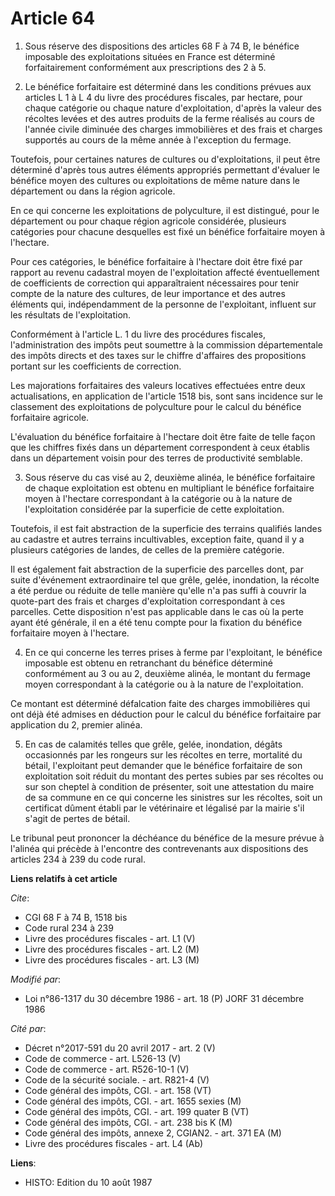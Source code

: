 # Article 64

1. Sous réserve des dispositions des articles 68 F à 74 B, le bénéfice imposable des exploitations situées en France est
déterminé forfaitairement conformément aux prescriptions des 2 à 5.

2. Le bénéfice forfaitaire est déterminé  dans les conditions prévues aux articles L 1 à L 4 du livre des procédures
fiscales, par hectare, pour chaque catégorie ou chaque nature d'exploitation, d'après la valeur des récoltes levées et des
autres produits de la ferme réalisés au cours de l'année civile diminuée des charges immobilières et des frais et charges
supportés au cours de la même année à l'exception du fermage.

Toutefois, pour certaines natures de cultures ou d'exploitations, il peut être déterminé d'après tous autres éléments
appropriés permettant d'évaluer le bénéfice moyen des cultures ou exploitations de même nature dans le département ou dans la
région agricole.

En ce qui concerne les exploitations de polyculture, il est distingué, pour le département ou pour chaque région agricole
considérée, plusieurs catégories pour chacune desquelles est fixé un bénéfice forfaitaire moyen à l'hectare.

Pour ces catégories, le bénéfice forfaitaire à l'hectare doit être fixé par rapport au revenu cadastral moyen de
l'exploitation affecté éventuellement de coefficients de correction qui apparaîtraient nécessaires pour tenir compte de la
nature des cultures, de leur importance et des autres éléments qui, indépendamment de la personne de l'exploitant, influent
sur les résultats de l'exploitation.

Conformément à l'article L. 1 du livre des procédures fiscales, l'administration des impôts peut soumettre à la commission
départementale des impôts directs et des taxes sur le chiffre d'affaires des propositions portant sur les coefficients de
correction.

Les majorations forfaitaires des valeurs locatives effectuées entre deux actualisations, en application de l'article 1518
bis, sont sans incidence sur le classement des exploitations de polyculture pour le calcul du bénéfice forfaitaire agricole.

L'évaluation du bénéfice forfaitaire à l'hectare doit être faite de telle façon que les chiffres fixés dans un département
correspondent à ceux établis dans un département voisin pour des terres de productivité semblable.

3. Sous réserve du cas visé au 2, deuxième alinéa, le bénéfice forfaitaire de chaque exploitation est obtenu en multipliant
le bénéfice forfaitaire moyen à l'hectare correspondant à la catégorie ou à la nature de l'exploitation considérée par la
superficie de cette exploitation.

Toutefois, il est fait abstraction de la superficie des terrains qualifiés landes au cadastre et autres terrains
incultivables, exception faite, quand il y a plusieurs catégories de landes, de celles de la première catégorie.

Il est également fait abstraction de la superficie des parcelles dont, par suite d'événement extraordinaire tel que grêle,
gelée, inondation, la récolte a été perdue ou réduite de telle manière qu'elle n'a pas suffi à couvrir la quote-part des
frais et charges d'exploitation correspondant à ces parcelles. Cette disposition n'est pas applicable dans le cas où la perte
ayant été générale, il en a été tenu compte pour la fixation du bénéfice forfaitaire moyen à l'hectare.

4. En ce qui concerne les terres prises à ferme par l'exploitant, le bénéfice imposable est obtenu en retranchant du bénéfice
déterminé conformément au 3 ou au 2, deuxième alinéa, le montant du fermage moyen correspondant à la catégorie ou à la nature
de l'exploitation.

Ce montant est déterminé défalcation faite des charges immobilières qui ont déjà été admises en déduction pour le calcul du
bénéfice forfaitaire par application du 2, premier alinéa.

5. En cas de calamités telles que grêle, gelée, inondation, dégâts occasionnés par les rongeurs sur les récoltes en terre,
mortalité du bétail, l'exploitant peut demander que le bénéfice forfaitaire de son exploitation soit réduit du montant des
pertes subies par ses récoltes ou sur son cheptel à condition de présenter, soit une attestation du maire de sa commune en ce
qui concerne les sinistres sur les récoltes, soit un certificat dûment établi par le vétérinaire et légalisé par la mairie
s'il s'agit de pertes de bétail.

Le tribunal peut prononcer la déchéance du bénéfice de la mesure prévue à l'alinéa qui précède à l'encontre des contrevenants
aux dispositions des articles 234 à 239 du code rural.

**Liens relatifs à cet article**

_Cite_:

  - CGI 68 F à 74 B, 1518 bis
  - Code rural 234 à 239
  - Livre des procédures fiscales - art. L1 (V)
  - Livre des procédures fiscales - art. L2 (M)
  - Livre des procédures fiscales - art. L3 (M)

_Modifié par_:

  - Loi n°86-1317 du 30 décembre 1986 - art. 18 (P) JORF 31 décembre 1986

_Cité par_:

  - Décret n°2017-591 du 20 avril 2017 - art. 2 (V)
  - Code de commerce - art. L526-13 (V)
  - Code de commerce - art. R526-10-1 (V)
  - Code de la sécurité sociale. - art. R821-4 (V)
  - Code général des impôts, CGI. - art. 158 (VT)
  - Code général des impôts, CGI. - art. 1655 sexies (M)
  - Code général des impôts, CGI. - art. 199 quater B (VT)
  - Code général des impôts, CGI. - art. 238 bis K (M)
  - Code général des impôts, annexe 2, CGIAN2. - art. 371 EA (M)
  - Livre des procédures fiscales - art. L4 (Ab)

**Liens**:

  - HISTO: Edition du 10 août 1987
